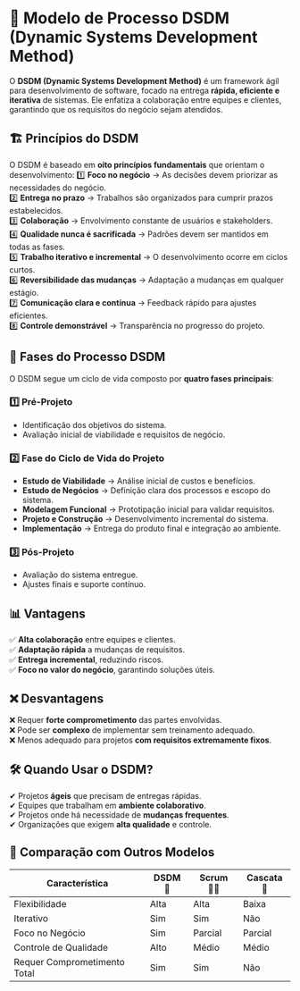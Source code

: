 # 🚀 Modelo de Processo DSDM (Dynamic Systems Development Method)

O **DSDM (Dynamic Systems Development Method)** é um framework ágil para desenvolvimento de software, focado na entrega **rápida, eficiente e iterativa** de sistemas. Ele enfatiza a colaboração entre equipes e clientes, garantindo que os requisitos do negócio sejam atendidos.

## 🏗️ Princípios do DSDM
O DSDM é baseado em **oito princípios fundamentais** que orientam o desenvolvimento:
1️⃣ **Foco no negócio** → As decisões devem priorizar as necessidades do negócio.  
2️⃣ **Entrega no prazo** → Trabalhos são organizados para cumprir prazos estabelecidos.  
3️⃣ **Colaboração** → Envolvimento constante de usuários e stakeholders.  
4️⃣ **Qualidade nunca é sacrificada** → Padrões devem ser mantidos em todas as fases.  
5️⃣ **Trabalho iterativo e incremental** → O desenvolvimento ocorre em ciclos curtos.  
6️⃣ **Reversibilidade das mudanças** → Adaptação a mudanças em qualquer estágio.  
7️⃣ **Comunicação clara e contínua** → Feedback rápido para ajustes eficientes.  
8️⃣ **Controle demonstrável** → Transparência no progresso do projeto.  

## 🔄 Fases do Processo DSDM
O DSDM segue um ciclo de vida composto por **quatro fases principais**:

### 1️⃣ **Pré-Projeto**
- Identificação dos objetivos do sistema.
- Avaliação inicial de viabilidade e requisitos de negócio.

### 2️⃣ **Fase do Ciclo de Vida do Projeto**
- **Estudo de Viabilidade** → Análise inicial de custos e benefícios.
- **Estudo de Negócios** → Definição clara dos processos e escopo do sistema.
- **Modelagem Funcional** → Prototipação inicial para validar requisitos.
- **Projeto e Construção** → Desenvolvimento incremental do sistema.
- **Implementação** → Entrega do produto final e integração ao ambiente.

### 3️⃣ **Pós-Projeto**
- Avaliação do sistema entregue.
- Ajustes finais e suporte contínuo.

## 📊 Vantagens
✅ **Alta colaboração** entre equipes e clientes.  
✅ **Adaptação rápida** a mudanças de requisitos.  
✅ **Entrega incremental**, reduzindo riscos.  
✅ **Foco no valor do negócio**, garantindo soluções úteis.  

## ❌ Desvantagens
❌ Requer **forte comprometimento** das partes envolvidas.  
❌ Pode ser **complexo** de implementar sem treinamento adequado.  
❌ Menos adequado para projetos **com requisitos extremamente fixos**.  

## 🛠 Quando Usar o DSDM?
✔ Projetos **ágeis** que precisam de entregas rápidas.  
✔ Equipes que trabalham em **ambiente colaborativo**.  
✔ Projetos onde há necessidade de **mudanças frequentes**.  
✔ Organizações que exigem **alta qualidade** e controle.  

## 🔄 Comparação com Outros Modelos
| Característica       | DSDM 🚀 | Scrum 🏃‍♂️ | Cascata 🚰 |
|----------------------|---------|------------|-----------|
| Flexibilidade       | Alta    | Alta       | Baixa     |
| Iterativo          | Sim     | Sim        | Não       |
| Foco no Negócio    | Sim     | Parcial    | Parcial   |
| Controle de Qualidade | Alto | Médio | Médio |
| Requer Comprometimento Total | Sim | Sim | Não |
